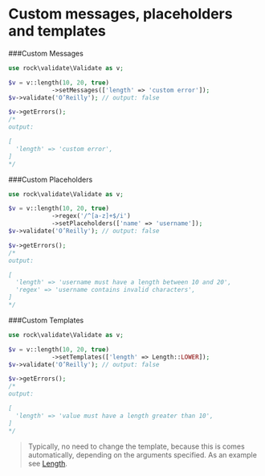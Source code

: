 Custom messages, placeholders and templates 
==================

###Custom Messages

```php
use rock\validate\Validate as v;

$v = v::length(10, 20, true)
            ->setMessages(['length' => 'custom error']);
$v->validate('O’Reilly'); // output: false

$v->getErrors();
/*
output:

[
  'length' => 'custom error',
]
*/
```

###Custom Placeholders

```php
use rock\validate\Validate as v;

$v = v::length(10, 20, true)
            ->regex('/^[a-z]+$/i')
            ->setPlaceholders(['name' => 'username']);
$v->validate('O’Reilly'); // output: false

$v->getErrors();
/*
output:

[
  'length' => 'username must have a length between 10 and 20',
  'regex' => 'username contains invalid characters',
]
*/
```


###Custom Templates

```php
use rock\validate\Validate as v;

$v = v::length(10, 20, true)
            ->setTemplates(['length' => Length::LOWER]);
$v->validate('O’Reilly'); // output: false

$v->getErrors();
/*
output:

[
  'length' => 'value must have a length greater than 10',
]
*/
```

> Typically, no need to change the template, because this is comes automatically, depending on the arguments specified. 
As an example see [Length](https://github.com/romeOz/rock-validate/blob/master/src/locale/en/Length.php).